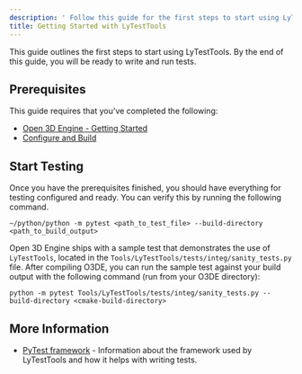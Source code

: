 ```yaml
---
description: ' Follow this guide for the first steps to start using LyTestTools. '
title: Getting Started with LyTestTools
---
```


This guide outlines the first steps to start using LyTestTools. By the end of this guide, you will be ready to write and run tests.

## Prerequisites

This guide requires that you've completed the following:

 * [Open 3D Engine - Getting Started](/docs/user-guide)
 * [Configure and Build](/docs/user-guide/build/configure-and-build)

## Start Testing

Once you have the prerequisites finished, you should have everything for testing configured and ready. You can verify this by running the following command. 

```shell
~/python/python -m pytest <path_to_test_file> --build-directory <path_to_build_output>
```

Open 3D Engine ships with a sample test that demonstrates the use of `LyTestTools`, located in the `Tools/LyTestTools/tests/integ/sanity_tests.py` file. After compiling O3DE, you can run the sample test against your build output with the following command (run from your O3DE directory):

```shell
python -m pytest Tools/LyTestTools/tests/integ/sanity_tests.py --build-directory <cmake-build-directory>
```

## More Information

* [PyTest framework](https://docs.pytest.org/) - Information about the framework used by LyTestTools and how it helps with writing tests.
